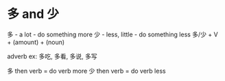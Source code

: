 # 多 and 少

多 - a lot - do something more 少 - less, little - do something less 多/少 + V +
(amount) + (noun)

adverb ex: 多吃, 多看, 多说, 多写

多 then verb = do verb more 少 then verb = do verb less
